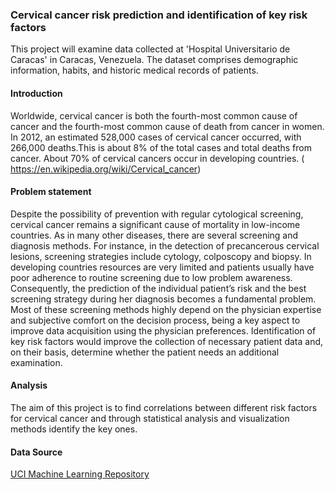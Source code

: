 ### Cervical cancer risk prediction and identification of key risk factors

This project will examine data collected at 'Hospital Universitario de Caracas' in Caracas, Venezuela. 
The dataset comprises demographic information, habits, and historic medical records of patients.

#### Introduction

Worldwide, cervical cancer is both the fourth-most common cause of cancer and
the fourth-most common cause of death from cancer in women. In 2012, an estimated 528,000
cases of cervical cancer occurred, with 266,000 deaths.This is about 8% of the total cases and
total deaths from cancer. About 70% of cervical cancers occur in developing countries.
(​https://en.wikipedia.org/wiki/Cervical_cancer​)

#### Problem statement 

Despite the possibility of prevention with regular cytological screening,
cervical cancer remains a significant cause of mortality in low-income countries. As in many
other diseases, there are several screening and diagnosis methods. For instance, in the
detection of precancerous cervical lesions, screening strategies include cytology, colposcopy
and biopsy. In developing countries resources are very limited and patients usually have poor
adherence to routine screening due to low problem awareness. Consequently, the prediction of
the individual patient’s risk and the best screening strategy during her diagnosis becomes a
fundamental problem. Most of these screening methods highly depend on the physician
expertise and subjective comfort on the decision process, being a key aspect to improve data
acquisition using the physician preferences. Identification of key risk factors would improve the
collection of necessary patient data and, on their basis, determine whether the patient needs an
additional examination.

#### Analysis

The aim of this project is to find correlations between different risk factors for cervical
cancer and through statistical analysis and visualization methods identify the key ones. 

#### Data Source

[UCI Machine Learning Repository](http://archive.ics.uci.edu/ml/datasets/Cervical+cancer+%28Risk+Factors%29)




